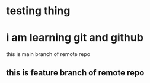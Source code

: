 # testing thing 
<h1>i am learning git and github</h1>
<div>this is main branch of remote repo</div>
<h2>this is feature branch of remote repo</h2>
